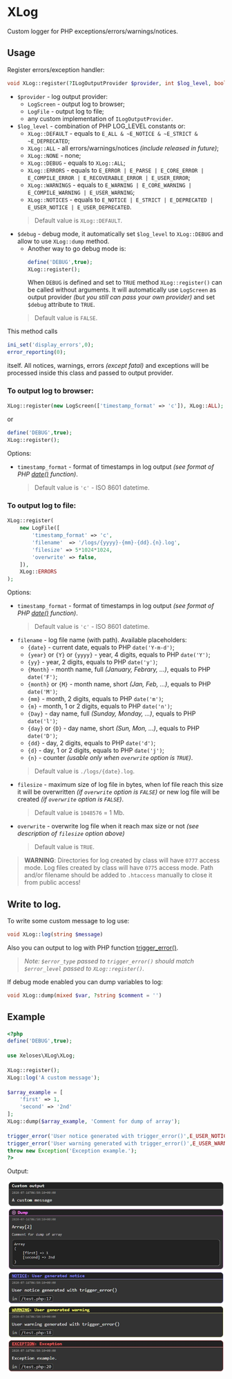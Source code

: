 # XLog
Custom logger for PHP exceptions/errors/warnings/notices.

## Usage
Register errors/exception handler:
```php
void XLog::register(?ILogOutputProvider $provider, int $log_level, bool $debug)
```
* `$provider` - log output provider:
    * `LogScreen` - output log to browser;
    * `LogFile` - output log to file;
    * any custom implementation of `ILogOutputProvider`.
* `$log_level` - combination of PHP LOG_LEVEL constants or:
    * `XLog::DEFAULT` - equals to `E_ALL & ~E_NOTICE & ~E_STRICT & ~E_DEPRECATED`;
    * `XLog::ALL` - all errors/warnings/notices *(include released in future)*;
    * `XLog::NONE` - none;
    * `XLog::DEBUG` - equals to `XLog::ALL`;
    * `XLog::ERRORS` - equals to `E_ERROR | E_PARSE | E_CORE_ERROR | E_COMPILE_ERROR | E_RECOVERABLE_ERROR | E_USER_ERROR`;
    * `XLog::WARNINGS` - equals to `E_WARNING | E_CORE_WARNING | E_COMPILE_WARNING | E_USER_WARNING`;
    * `XLog::NOTICES` - equals to `E_NOTICE | E_STRICT | E_DEPRECATED | E_USER_NOTICE | E_USER_DEPRECATED`.
    > Default value is `XLog::DEFAULT`.
* `$debug` - debug mode, it automatically set `$log_level` to `XLog::DEBUG` and allow to use `XLog::dump` method.
    * Another way to go debug mode is: 
        ```php
        define('DEBUG',true);
        XLog::register();
        ```
        When `DEBUG` is defined and set to `TRUE` method `XLog::register()` can be called without arguments. It will automatically use `LogScreen` as output provider *(but you still can pass your own provider)* and set `$debug` attribute to `TRUE`.
    > Default value is `FALSE`.

This method calls
```php
ini_set('display_errors',0);
error_reporting(0);
```
itself. All notices, warnings, errors *(except fatal)* and exceptions will be processed inside this class and passed to output provider.

### To output log to browser:
```php
XLog::register(new LogScreen(['timestamp_format' => 'c']), XLog::ALL);
```
or
```php
define('DEBUG',true);
XLog::register();
```

Options:
* `timestamp_format` - format of timestamps in log output *(see format of PHP [date()](https://www.php.net/manual/ru/function.date.php#refsect1-function.date-parameters) function)*.
    > Default value is `'c'` - ISO 8601 datetime.

### To output log to file:
```php
XLog::register(
    new LogFile([
        'timestamp_format' => 'c',
        'filename'  => '/logs/{yyyy}-{mm}-{dd}.{n}.log',
        'filesize' => 5*1024*1024,
        'overwrite' => false,
    ]),
    XLog::ERRORS
);
```
Options:
* `timestamp_format` - format of timestamps in log output *(see format of PHP [date()](https://www.php.net/manual/ru/function.date.php#refsect1-function.date-parameters) function)*. 
    > Default value is `'c'` - ISO 8601 datetime.
* `filename` - log file name (with path). Available placeholders:
    * `{date}` - current date, equals to PHP `date('Y-m-d')`;
    * `{year}` or `{Y}` or `{yyyy}` - year, 4 digits, equals to PHP `date('Y')`;
    * `{yy}` - year, 2 digits, equals to PHP `date('y')`;
    * `{Month}` - month name, full  *(January, Febrary, ...)*, equals to PHP `date('F')`;
    * `{month}` or `{M}` - month name, short *(Jan, Feb, ...)*, equals to PHP `date('M')`;
    * `{mm}` - month, 2 digits, equals to PHP `date('m')`;
    * `{m}` - month, 1 or 2 digits, equals to PHP `date('n')`;
    * `{Day}` - day name, full *(Sunday, Monday, ...)*, equals to PHP `date('l')`;
    * `{day}` or `{D}` - day name, short *(Sun, Mon, ...)*, equals to PHP `date('D')`;
    * `{dd}` - day, 2 digits, equals to PHP `date('d')`;
    * `{d}` - day, 1 or 2 digits, equals to PHP `date('j')`;
    * `{n}` - counter *(usable only when `overwrite` option is `TRUE`)*.
    > Default value is `./logs/{date}.log`.
* `filesize` - maximum size of log file in bytes, when lof file reach this size it will be overwritten *(if `overwrite` option is `FALSE`)* or new log file will be created *(if `overwrite` option is `FALSE`)*.
    > Default value is `1048576` = 1 Mb.
* `overwrite` - overwrite log file when it reach max size or not *(see description of `filesize` option above)*
    > Default value is `TRUE`.
    
> **WARNING**: Directories for log created by class will have `0777` access mode. Log files created by class will have `0775` access mode. Path and/or filename should be added to `.htaccess` manually to close it from public access!

## Write to log.
To write some custom message to log use:
```php
void XLog::log(string $message)
```
Also you can output to log with PHP function [trigger_error()](https://www.php.net/manual/ru/function.trigger-error.php).
> *Note: `$error_type` passed to `trigger_error()` should match `$error_level` passed to `XLog::register()`.*

If debug mode enabled you can dump variables to log:
```php
void XLog::dump(mixed $var, ?string $comment = '')
```

## Example
```php
<?php
define('DEBUG',true);

use Xeloses\XLog\XLog;

XLog::register();
XLog::log('A custom message');

$array_example = [
	'first' => 1,
	'second' => '2nd'
];
XLog::dump($array_example, 'Comment for dump of array');

trigger_error('User notice generated with trigger_error()',E_USER_NOTICE);
trigger_error('User warning generated with trigger_error()',E_USER_WARNING);
throw new Exception('Exception example.');
?>
```
Output:

![Preview](https://github.com/Xeloses/xlog/raw/master/preview_logscreen.jpg)

